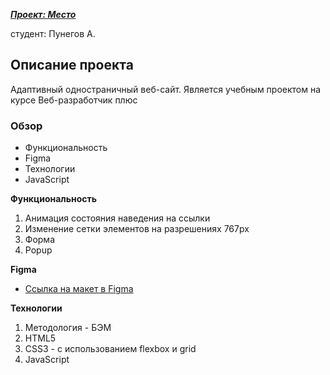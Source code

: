 [***Проект: Место***](https://andreypunegov.github.io/mesto-project/ "Проект: Место")

студент: Пунегов А.

## Описание проекта
Адаптивный одностраничный веб-сайт. Является учебным проектом на курсе Веб-разработчик плюс

### Обзор
* Функциональность
* Figma
* Технологии
* JavaScript

**Функциональность**

1. Анимация состояния наведения на ссылки
2. Изменение сетки элементов на разрешениях 767px
3. Форма
4. Popup

**Figma**

* [Ссылка на макет в Figma](https://www.figma.com/file/2cn9N9jSkmxD84oJik7xL7/JavaScript.-Sprint-4?node-id=0%3A1)

**Технологии**

1. Методология - БЭМ
2. HTML5
3. CSS3 - с использованием flexbox и grid
4. JavaScript


